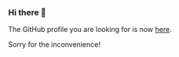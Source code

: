 ### Hi there 👋

The GitHub profile you are looking for is now [here](https://github.com/aeqz).

Sorry for the inconvenience!
